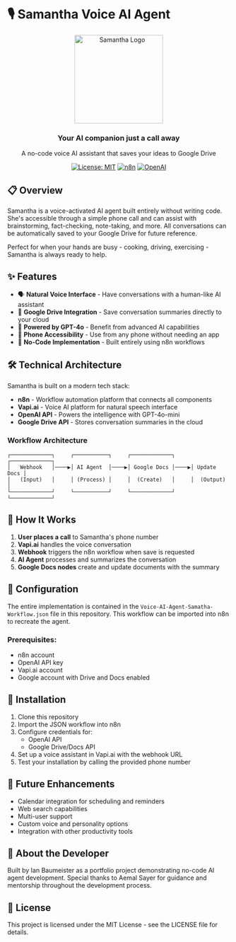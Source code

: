 # 🎙️ Samantha Voice AI Agent

<div align="center">
  <img src="https://github.com/ibxibx/workflow-pictures/logo.jpeg" alt="Samantha Logo" width="200"/>
  <h3>Your AI companion just a call away</h3>
  <p>A no-code voice AI assistant that saves your ideas to Google Drive</p>
  
  [![License: MIT](https://img.shields.io/badge/License-MIT-blue.svg)](https://opensource.org/licenses/MIT)
  [![n8n](https://img.shields.io/badge/Built%20with-n8n-orange)](https://n8n.io/)
  [![OpenAI](https://img.shields.io/badge/Powered%20by-OpenAI-lightgrey)](https://openai.com/)
</div>

## 📋 Overview

Samantha is a voice-activated AI agent built entirely without writing code. She's accessible through a simple phone call and can assist with brainstorming, fact-checking, note-taking, and more. All conversations can be automatically saved to your Google Drive for future reference.

Perfect for when your hands are busy - cooking, driving, exercising - Samantha is always ready to help.

## ✨ Features

- 🗣️ **Natural Voice Interface** - Have conversations with a human-like AI assistant
- 📝 **Google Drive Integration** - Save conversation summaries directly to your cloud
- 🧠 **Powered by GPT-4o** - Benefit from advanced AI capabilities
- 📱 **Phone Accessibility** - Use from any phone without needing an app
- 🔄 **No-Code Implementation** - Built entirely using n8n workflows

## 🛠️ Technical Architecture

Samantha is built on a modern tech stack:

- **n8n** - Workflow automation platform that connects all components
- **Vapi.ai** - Voice AI platform for natural speech interface
- **OpenAI API** - Powers the intelligence with GPT-4o-mini
- **Google Drive API** - Stores conversation summaries in the cloud

### Workflow Architecture

```
┌─────────────┐     ┌───────────┐     ┌─────────────┐     ┌─────────────┐
│   Webhook   │────▶│ AI Agent  │────▶│ Google Docs │────▶│ Update Docs │
│   (Input)   │     │ (Process) │     │  (Create)   │     │  (Output)   │
└─────────────┘     └───────────┘     └─────────────┘     └─────────────┘
```

## 🚀 How It Works

1. **User places a call** to Samantha's phone number
2. **Vapi.ai** handles the voice conversation
3. **Webhook** triggers the n8n workflow when save is requested  
4. **AI Agent** processes and summarizes the conversation
5. **Google Docs nodes** create and update documents with the summary

## 📄 Configuration

The entire implementation is contained in the `Voice-AI-Agent-Samatha-Workflow.json` file in this repository. This workflow can be imported into n8n to recreate the agent.

### Prerequisites:
- n8n account
- OpenAI API key
- Vapi.ai account
- Google account with Drive and Docs enabled

## 🧩 Installation

1. Clone this repository
2. Import the JSON workflow into n8n
3. Configure credentials for:
   - OpenAI API
   - Google Drive/Docs API
4. Set up a voice assistant in Vapi.ai with the webhook URL
5. Test your installation by calling the provided phone number

## 🔮 Future Enhancements

- Calendar integration for scheduling and reminders
- Web search capabilities
- Multi-user support
- Custom voice and personality options
- Integration with other productivity tools

## 👤 About the Developer

Built by Ian Baumeister as a portfolio project demonstrating no-code AI agent development. Special thanks to Aemal Sayer for guidance and mentorship throughout the development process.

## 📜 License

This project is licensed under the MIT License - see the LICENSE file for details.